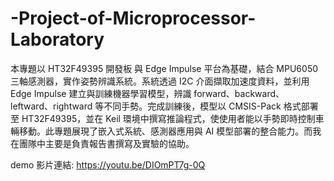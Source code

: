 # -Project-of-Microprocessor-Laboratory
本專題以 HT32F49395 開發板 與 Edge Impulse 平台為基礎，結合 MPU6050 三軸感測器，實作姿勢辨識系統。系統透過 I2C 介面擷取加速度資料，並利用 Edge Impulse 建立與訓練機器學習模型，辨識 forward、backward、leftward、rightward 等不同手勢。完成訓練後，模型以 CMSIS-Pack 格式部署至 HT32F49395，並在 Keil 環境中撰寫推論程式，使使用者能以手勢即時控制車輛移動。此專題展現了嵌入式系統、感測器應用與 AI 模型部署的整合能力。而我在團隊中主要是負責報告書撰寫及實驗的協助。

demo 影片連結: https://youtu.be/DIOmPT7g-0Q
